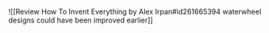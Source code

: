 ![[Review How To Invent Everything by Alex Irpan#id261665394 waterwheel designs could have been improved earlier]]

